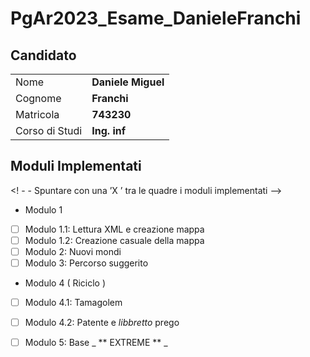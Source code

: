 # PgAr2023_Esame_DanieleFranchi
 ## Candidato

|                |                    |
| -------------- | ------------------ |
| Nome           | **Daniele Miguel**|
| Cognome        | **Franchi**      |
| Matricola      | **743230**       |
| Corso di Studi | **Ing. inf**     |

## Moduli Implementati


<! - - Spuntare con una ’X ’ tra le quadre i moduli implementati -->




- Modulo 1
- [ ] Modulo 1.1: Lettura XML e creazione mappa
- [ ] Modulo 1.2: Creazione casuale della mappa
- [ ] Modulo 2: Nuovi mondi
- [ ] Modulo 3: Percorso suggerito
- Modulo 4 ( Riciclo )
- [ ] Modulo 4.1: Tamagolem
- [ ] Modulo 4.2: Patente e _libbretto_ prego

- [ ] Modulo 5: Base _ ** EXTREME ** _
